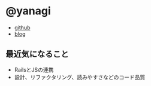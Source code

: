 # @yanagi

- [github](https://github.com/nipe0324)
- [blog](http://ruby-rails.hatenadiary.com/)


## 最近気になること

- RailsとJSの連携
- 設計、リファクタリング、読みやすさなどのコード品質
